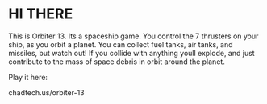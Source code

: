 # HI THERE

This is Orbiter 13. Its a spaceship game. You control the 7 thrusters on your ship, as you orbit a planet. You can collect fuel tanks, air tanks, and missiles, but watch out! If you collide with anything youll explode, and just contribute to the mass of space debris in orbit around the planet.

Play it here:

chadtech.us/orbiter-13